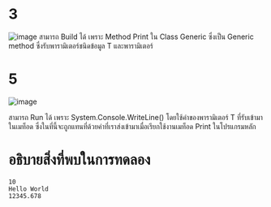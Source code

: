 # 3 # 
![image](https://github.com/ThanaloekKaisai/03376836-OOP-2566-Lab-14/assets/144195683/62cb1f23-e58f-4cd4-8873-1c696c368568)
สามารถ Build ได้ เพราะ Method Print ใน Class Generic ซึ่งเป็น Generic method ซึ่งรับพารามิเตอร์ชนิดข้อมูล T และพารามิเตอร์

# 5 #
![image](https://github.com/ThanaloekKaisai/03376836-OOP-2566-Lab-14/assets/144195683/c71e8cc9-3b4f-4a08-8380-73ba9737777a)

สามารถ Run ได้ เพราะ System.Console.WriteLine() โดยใช้ค่าของพารามิเตอร์ T ที่รับเข้ามาในเมท็อด ซึ่งในที่นี้จะถูกแทนที่ด้วยค่าที่เราส่งเข้ามาเมื่อเรียกใช้งานเมท็อด Print ในโปรแกรมหลัก
# อธิบายสิ่งที่พบในการทดลอง #
```
10
Hello World
12345.678
